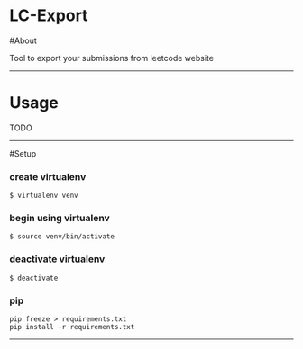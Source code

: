 LC-Export
==========
#About

Tool to export your submissions from leetcode website

---

# Usage

TODO

---
#Setup

### create virtualenv
    $ virtualenv venv
### begin using virtualenv
    $ source venv/bin/activate
### deactivate virtualenv
    $ deactivate
### pip
    pip freeze > requirements.txt
    pip install -r requirements.txt

---



